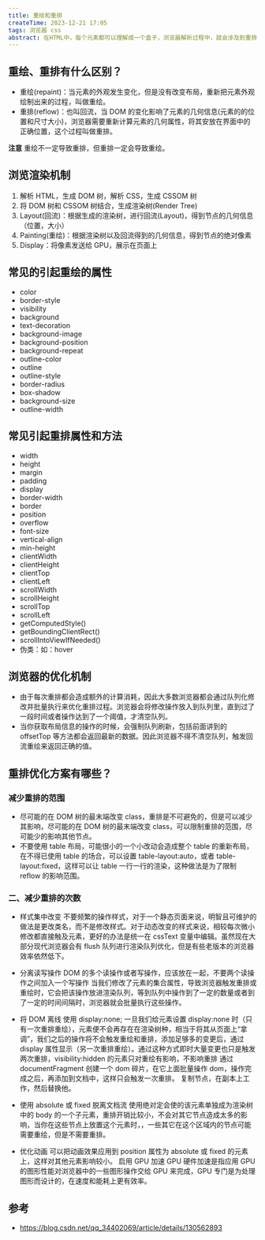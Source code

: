 ```yaml
---
title: 重绘和重排
createTime: 2023-12-21 17:05
tags: 浏览器 css
abstract: 在HTML中，每个元素都可以理解成一个盒子，浏览器解析过程中，就会涉及到重排与重绘。
---
```


## 重绘、重排有什么区别？

- 重绘(repaint)：当元素的外观发生变化，但是没有改变布局，重新把元素外观绘制出来的过程，叫做重绘。
- 重排(reflow)：也叫回流，当 DOM 的变化影响了元素的几何信息(元素的的位置和尺寸大小)，浏览器需要重新计算元素的几何属性，将其安放在界面中的正确位置，这个过程叫做重排。

**注意** 重绘不一定导致重排，但重排一定会导致重绘。

## 浏览渲染机制

1. 解析 HTML，生成 DOM 树，解析 CSS，生成 CSSOM 树
2. 将 DOM 树和 CSSOM 树结合，生成渲染树(Render Tree)
3. Layout(回流)：根据生成的渲染树，进行回流(Layout)，得到节点的几何信息（位置，大小）
4. Painting(重绘)：根据渲染树以及回流得到的几何信息，得到节点的绝对像素
5. Display：将像素发送给 GPU，展示在页面上

## 常见的引起重绘的属性

- color
- border-style
- visibility
- background
- text-decoration
- background-image
- background-position
- background-repeat
- outline-color
- outline
- outline-style
- border-radius
- box-shadow
- background-size
- outline-width

## 常见引起重排属性和方法

- width
- height
- margin
- padding
- display
- border-width
- border
- position
- overflow
- font-size
- vertical-align
- min-height
- clientWidth
- clientHeight
- clientTop
- clientLeft
- scrollWidth
- scrollHeight
- scrollTop
- scrollLeft
- getComputedStyle()
- getBoundingClientRect()
- scrollIntoViewIfNeeded()
- 伪类：如：hover

## 浏览器的优化机制

- 由于每次重排都会造成额外的计算消耗，因此大多数浏览器都会通过队列化修改并批量执行来优化重排过程。浏览器会将修改操作放入到队列里，直到过了一段时间或者操作达到了一个阈值，才清空队列。
- 当你获取布局信息的操作的时候，会强制队列刷新，包括前面讲到的 offsetTop 等方法都会返回最新的数据。因此浏览器不得不清空队列，触发回流重绘来返回正确的值。

## 重排优化方案有哪些？

### 减少重排的范围

- 尽可能的在 DOM 树的最末端改变 class，重排是不可避免的，但是可以减少其影响，尽可能的在 DOM 树的最末端改变 class，可以限制重排的范围，尽可能少的影响其他节点。
- 不要使用 table 布局，可能很小的一个小改动会造成整个 table 的重新布局，在不得已使用 table 的场合，可以设置 table-layout:auto，或者 table-layout:fixed，这样可以让 table 一行一行的渲染，这种做法是为了限制 reflow 的影响范围。

### 二、减少重排的次数

- 样式集中改变
  不要频繁的操作样式，对于一个静态页面来说，明智且可维护的做法是更改类名，而不是修改样式。对于动态改变的样式来说，相较每次微小修改都直接触及元素，更好的办法是统一在 cssText 变量中编辑。虽然现在大部分现代浏览器会有 flush 队列进行渲染队列优化，但是有些老版本的浏览器效率依然低下。

- 分离读写操作
  DOM 的多个读操作或者写操作，应该放在一起，不要两个读操作之间加入一个写操作
  当我们修改了元素的集合属性，导致浏览器触发重排或重绘时，它会把该操作放进渲染队列，等到队列中操作到了一定的数量或者到了一定的时间间隔时，浏览器就会批量执行这些操作。

- 将 DOM 离线
  使用 display:none; 一旦我们给元素设置 display:none 时（只有一次重排重绘），元素便不会再存在在渲染树种，相当于将其从页面上“拿调”，我们之后的操作将不会触发重绘和重排，添加足够多的变更后，通过 display 属性显示（另一次重排重绘）。通过这种方式即时大量变更也只是触发两次重排，visibility:hidden 的元素只对重绘有影响，不影响重排
  通过 documentFragment 创建一个 dom 碎片，在它上面批量操作 dom，操作完成之后，再添加到文档中，这样只会触发一次重排。
  复制节点，在副本上工作，然后替换他。

- 使用 absolute 或 fixed 脱离文档流
  使用绝对定会使的该元素单独成为渲染树中的 body 的一个子元素，重排开销比较小，不会对其它节点造成太多的影响，当你在这些节点上放置这个元素时，，一些其它在这个区域内的节点可能需要重绘，但是不需要重排。

- 优化动画
  可以把动画效果应用到 position 属性为 absolute 或 fixed 的元素上，这样对其他元素影响较小。
  启用 GPU 加速 GPU 硬件加速是指应用 GPU 的图形性能对浏览器中的一些图形操作交给 GPU 来完成，GPU 专门是为处理图形而设计的，在速度和能耗上更有效率。

## 参考

- https://blog.csdn.net/qq_34402069/article/details/130562893
